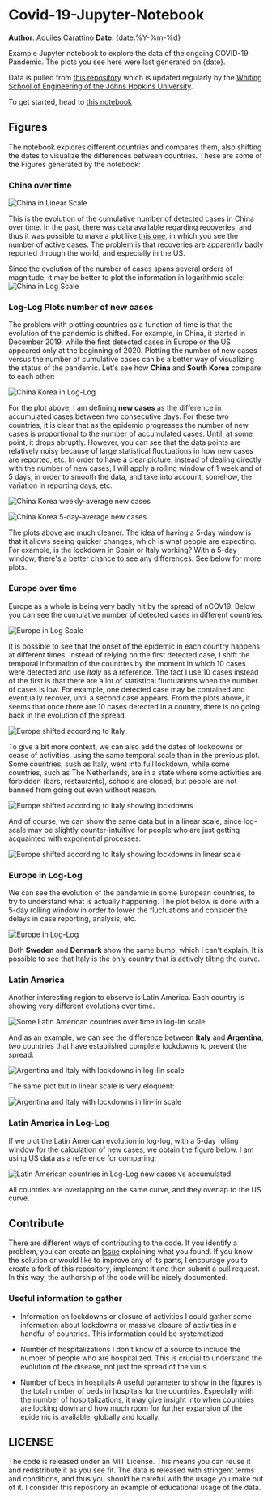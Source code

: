 # Covid-19-Jupyter-Notebook
**Author**: [Aquiles Carattino](https://www.aquicarattino.com)
**Date**: {date:%Y-%m-%d}

Example Jupyter notebook to explore the data of the ongoing COVID-19 Pandemic. The plots you see here were last generated on {date}. 

Data is pulled from [this repository](https://github.com/CSSEGISandData/COVID-19) which is updated regularly by the [Whiting School of Engineering of the Johns Hopkins University](https://systems.jhu.edu/research/public-health/ncov/).

To get started, head to [this notebook](https://github.com/aquilesC/Covid-19-Jupyter-Notebook/blob/master/Covid_Time_Series.ipynb)

## Figures
The notebook explores different countries and compares them, also shifting the dates to visualize the differences between countries. These are some of the Figures generated by the notebook:

### China over time
![China in Linear Scale](./Figures/China_Lin_Lin.png)

This is the evolution of the cumulative number of detected cases in China over time. In the past, there was data available regarding recoveries, and thus it was possible to make a plot like [this one](https://github.com/aquilesC/Covid-19-Jupyter-Notebook/blob/master/Figures_archive/China_Lin_Lin.png), in which you see the number of active cases. The problem is that recoveries are apparently badly reported through the world, and especially in the US. 

Since the evolution of the number of cases spans several orders of magnitude, it may be better to plot the information in logarithmic scale:
![China in Log Scale](./Figures/China_Log_Lin.png)

### Log-Log Plots number of new cases
The problem with plotting countries as a function of time is that the evolution of the pandemic is shifted. For example, in China, it started in December 2019, while the first detected cases in Europe or the US appeared only at the beginning of 2020. Plotting the number of new cases versus the number of cumulative cases can be a better way of visualizing the status of the pandemic. Let's see how **China** and **South Korea** compare to each other:

![China Korea in Log-Log](./Figures/China_Korea_Log_Log_New_Cumulative.png)

For the plot above, I am defining **new cases** as the difference in accumulated cases between two consecutive days. For these two countries, it is clear that as the epidemic progresses the number of new cases is proportional to the number of accumulated cases. Until, at some point, it drops abruptly. However, you can see that the data points are relatively noisy because of large statistical fluctuations in how new cases are reported, etc. In order to have a clear picture, instead of dealing directly with the number of new cases, I will apply a rolling window of 1 week and of 5 days, in order to smooth the data, and take into account, somehow, the variation in reporting days, etc.

![China Korea weekly-average new cases](./Figures/China_Korea_Log_Log_New_Cumulative_weekly.png)

![China Korea 5-day-average new cases](./Figures/China_Korea_Log_Log_New_Cumulative_5_days.png)

The plots above are much cleaner. The idea of having a 5-day window is that it allows seeing quicker changes, which is what people are expecting. For example, is the lockdown in Spain or Italy working? With a 5-day window, there's a better chance to see any differences. See below for more plots. 

### Europe over time
Europe as a whole is being very badly hit by the spread of nCOV19. Below you can see the cumulative number of detected cases in different countries. 

![Europe in Log Scale](./Figures/Europe_Log_Lin_01.png)

It is possible to see that the onset of the epidemic in each country happens at different times. Instead of relying on the first detected case, I shift the temporal information of the countries by the moment in which 10 cases were detected and use *Italy* as a reference. The fact I use 10 cases instead of the first is that there are a lot of statistical fluctuations when the number of cases is low. For example, one detected case may be contained and eventually recover, until a second case appears. From the plots above, it seems that once there are 10 cases detected in a country, there is no going back in the evolution of the spread. 

![Europe shifted according to Italy](./Figures/Europe_countries_shifted_log_lin.png)

To give a bit more context, we can also add the dates of lockdowns or cease of activities, using the same temporal scale than in the previous plot. Some countries, such as Italy, went into full lockdown, while some countries, such as The Netherlands, are in a state where some activities are forbidden (bars, restaurants), schools are closed, but people are not banned from going out even without reason. 

![Europe shifted according to Italy showing lockdowns](./Figures/Europe_countries_shifted_log_lin_with_lockdowns.png)

And of course, we can show the same data but in a linear scale, since log-scale may be slightly counter-intuitive for people who are just getting acquainted with exponential processes:

![Europe shifted according to Italy showing lockdowns in linear scale](./Figures/Europe_countries_shifted_lin_lin_with_lockdowns.png)

### Europe in Log-Log
We can see the evolution of the pandemic in some European countries, to try to understand what is actually happening. The plot below is done with a 5-day rolling window in order to lower the fluctuations and consider the delays in case reporting, analysis, etc. 

![Europe in Log-Log](./Figures/Europe_Log_Log_New_Cumulative_5_days.png)

Both **Sweden** and **Denmark** show the same bump, which I can't explain. It is possible to see that Italy is the only country that is actively tilting the curve. 

### Latin America
Another interesting region to observe is Latin America. Each country is showing very different evolutions over time. 

![Some Latin American countries over time in log-lin scale](./Figures/Latin_America_Log_Lin.png)

And as an example, we can see the difference between **Italy** and **Argentina**, two countries that have established complete lockdowns to prevent the spread:

![Argentina and Italy with lockdowns in log-lin scale](./Figures/Argentina_Italy_log_lin_with_lockdowns.png)

The same plot but in linear scale is very eloquent:

![Argentina and Italy with lockdowns in lin-lin scale](./Figures/Argentina_Italy_lin_lin_with_lockdowns.png)

### Latin America in Log-Log
If we plot the Latin American evolution in log-log, with a 5-day rolling window for the calculation of new cases, we obtain the figure below. I am using US data as a reference for comparing:

![Latin American countries in Log-Log new cases vs accumulated](./Figures/Latin_America_Log_Log_New_Cumulative_5_days.png)

All countries are overlapping on the same curve, and they overlap to the US curve. 

## Contribute
There are different ways of contributing to the code. If you identify a problem, you can create an [Issue](https://github.com/aquilesC/Covid-19-Jupyter-Notebook/issues) explaining what you found. If you know the solution or would like to improve any of its parts, I encourage you to create a fork of this repository, implement it and then submit a pull request. In this way, the authorship of the code will be nicely documented. 

### Useful information to gather
- Information on lockdowns or closure of activities
    I could gather some information about lockdowns or massive closure of activities in a handful of countries. This information could be systematized
    
- Number of hospitalizations
    I don't know of a source to include the number of people who are hospitalized. This is crucial to understand the evolution of the disease, not just the spread of the virus.
    
- Number of beds in hospitals
    A useful parameter to show in the figures is the total number of beds in hospitals for the countries. Especially with the number of hospitalizations, it may give insight into when countries are locking down and how much room for further expansion of the epidemic is available, globally and locally.


## LICENSE
The code is released under an MIT License. This means you can reuse it and redistribute it as you see fit. The data is released with stringent terms and conditions, and thus you should be careful with the usage you make out of it. I consider this repository an example of educational usage of the data. 
